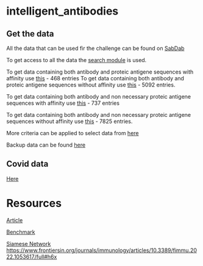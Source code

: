 # intelligent_antibodies


## Get the data

All the data that can be used fir the challenge can be found on [SabDab](https://opig.stats.ox.ac.uk/webapps/sabdab-sabpred/sabdab)

To get access to all the data the [search module]() is used. 

To get data containing both antibody and proteic antigene sequences with affinity use [this](https://opig.stats.ox.ac.uk/webapps/sabdab-sabpred/sabdab/search/?ABtype=All&method=All&species=All&resolution=&rfactor=&antigen=Protein&ltype=All&constantregion=All&affinity=True&chothiapos=&restype=ALA) - 468 entries
To get data containing both antibody and proteic antigene sequences without affinity use [this](https://opig.stats.ox.ac.uk/webapps/sabdab-sabpred/sabdab/search/?ABtype=All&method=All&species=All&resolution=&rfactor=&antigen=Protein&ltype=All&constantregion=All&affinity=All&chothiapos=&restype=ALA) - 5092 entries.

To get data containing both antibody and non necessary proteic antigene sequences with affinity use [this](https://opig.stats.ox.ac.uk/webapps/sabdab-sabpred/sabdab/search/?ABtype=All&method=All&species=All&resolution=&rfactor=&antigen=All&ltype=All&constantregion=All&affinity=True&chothiapos=&restype=ALA) - 737 entries

To get data containing both antibody and non necessary proteic antigene sequences without affinity use [this](https://opig.stats.ox.ac.uk/webapps/sabdab-sabpred/sabdab/search/?ABtype=All&method=All&species=All&resolution=&rfactor=&antigen=All&ltype=All&constantregion=All&affinity=All&chothiapos=&restype=ALA) - 7825 entries.

More criteria can be applied to select data from [here](https://opig.stats.ox.ac.uk/webapps/sabdab-sabpred/sabdab/search/)




Backup data can be found [here](https://github.com/mit-ll/AlphaSeq_Antibody_Dataset)

## Covid data

[Here](https://opig.stats.ox.ac.uk/webapps/covabdab/)

# Resources

[Article](https://www.sciencedirect.com/science/article/pii/S1093326322002431)


[Benchmark](https://github.com/piercelab/antibody_benchmark)


[Siamese Network](https://github.com/emersON106/AbAgIntPre)
https://www.frontiersin.org/journals/immunology/articles/10.3389/fimmu.2022.1053617/full#h6x

